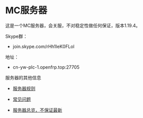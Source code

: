 # MC服务器

这是一个MC服务器，会关服，不对稳定性做任何保证，版本1.19.4。

Skype群：

- join.skype.com/rHh1IeK0FLol

地址：

- cn-yw-plc-1.openfrp.top:27705

服务器的其他信息

- [服务器规则](MC/rules.md)

- [常见问题](MC/QA.md)

- [服务器总览，不保证最新](MC/map.md)
